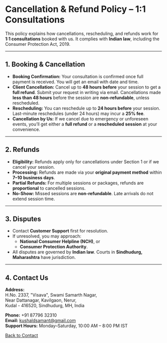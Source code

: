 # Cancellation & Refund Policy – 1:1 Consultations

This policy explains how cancellations, rescheduling, and refunds work for **1:1 consultations** booked with us. It complies with **Indian law**, including the Consumer Protection Act, 2019.

---

## 1. Booking & Cancellation

- **Booking Confirmation:** Your consultation is confirmed once full payment is received. You will get an email with date and time.
- **Client Cancellation:** Cancel up to **48 hours before** your session to get a **full refund**. Submit your request in writing via email. Cancellations made **less than 48 hours** before the session are **non-refundable**, unless rescheduled.
- **Rescheduling:** You can reschedule up to **24 hours before** your session. Last-minute reschedules (under 24 hours) may incur a **25% fee**.
- **Cancellation by Us:** If we cancel due to emergency or unforeseen events, you’ll get either a **full refund** or a **rescheduled session** at your convenience.

---

## 2. Refunds

- **Eligibility:** Refunds apply only for cancellations under Section 1 or if we cancel your session.
- **Processing:** Refunds are made via your **original payment method** within **7–10 business days**.
- **Partial Refunds:** For multiple sessions or packages, refunds are **proportional** to cancelled sessions.
- **No-Show:** Missed sessions are **non-refundable**. Late arrivals do not extend session time.

---

## 3. Disputes

- Contact **Customer Support** first for resolution.
- If unresolved, you may approach:
  - **National Consumer Helpline (NCH)**, or  
  - **Consumer Protection Authority**.  
- All disputes are governed by **Indian law**. Courts in **Sindhudurg, Maharashtra** have jurisdiction.

---

## 4. Contact Us

**Address:**  
H.No. 2337, "Visava", Swami Samarth Nagar,  
Near Dattanagar, Kavilgaon, Nerur,  
Kudal - 416520, Sindhudurg, MH, India  

**Phone:** +91 87796 32310  
**Email:** kushaldsamant@gmail.com  
**Support Hours:** Monday–Saturday, 10:00 AM – 8:00 PM IST  

[Back to Contact](https://kushalsamant.github.io/contact.html)
